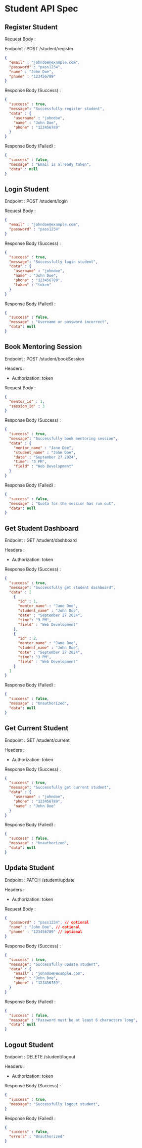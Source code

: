 # Student API Spec

## Register Student

Request Body :

Endpoint : POST /student/register

```json
{
  "email" : "johndoe@example.com",
  "password" : "pass1234",
  "name" : "John Doe",
  "phone" : "123456789"
}
```

Response Body (Success) : 

```json
{
  "success" : true,
  "message": "Successfully register student",
  "data" : {
    "username" : "johndoe",
    "name" : "John Doe",
    "phone" : "123456789"
  }
}
```

Response Body (Failed) :

```json
{
  "success" : false,
  "message" : "Email is already taken",
  "data" : null
}
```

## Login Student

Endpoint : POST /student/login

Request Body :

```json
{
  "email" : "johndoe@example.com",
  "password" : "pass1234"
}
```

Response Body (Success) :

```json
{
  "success" : true,
  "message": "Successfully login student",
  "data" : {
    "username" : "johndoe",
    "name" : "John Doe",
    "phone" : "123456789",
    "token" : "token"
  }
}
```

Response Body (Failed) :

```json
{
  "success" : false,
  "message" : "Username or password incorrect",
  "data": null
}
```

## Book Mentoring Session

Endpoint : POST /student/bookSession

Headers :
- Authorization: token

Request Body :

```json
{
  "mentor_id" : 1,
  "session_id" : 3
}
```

Response Body (Success) :

```json
{
  "success" : true,
  "message": "Successfully book mentoring session",
  "data" : {
    "mentor_name" : "Jane Doe",
    "student_name" : "John Doe",
    "date" : "September 27 2024",
    "time": "3 PM",
    "field" : "Web Development"
  }
}
```

Response Body (Failed) :

```json
{
  "success" : false,
  "message" : "Quota for the session has run out",
  "data": null
}
```

## Get Student Dashboard

Endpoint : GET /student/dashboard

Headers :
- Authorization: token

Response Body (Success) :

```json
{
  "success" : true,
  "message": "Successfully get student dashboard",
  "data" : [
    {
      "id" : 1,
      "mentor_name" : "Jane Doe",
      "student_name" : "John Doe",
      "date" : "September 27 2024",
      "time": "3 PM",
      "field" : "Web Development"
    },
    {
      "id" : 2,
      "mentor_name" : "Jane Doe",
      "student_name" : "John Doe",
      "date" : "September 27 2024",
      "time": "3 PM",
      "field" : "Web Development"
    }
  ]
}
```

Response Body (Failed) :

```json
{
  "success" : false,
  "message" : "Unauthorized",
  "data": null
}
```

## Get Current Student

Endpoint : GET /student/current

Headers :
- Authorization: token

Response Body (Success) :

```json
{
  "success" : true,
  "message": "Successfully get current student",
  "data" : {
    "username" : "johndoe",
    "phone" : "123456789",
    "name" : "John Doe"
  }
}
```

Response Body (Failed) :

```json
{
  "success" : false,
  "message" : "Unauthorized",
  "data": null
}
```

## Update Student

Endpoint : PATCH /student/update

Headers :
- Authorization: token

Request Body :

```json
{
  "password" : "pass1234", // optional
  "name" : "John Doe", // optional
  "phone" : "123456789" // optional
}
```

Response Body (Success) :

```json
{
  "success" : true,
  "message": "Successfully update student",
  "data" : {
    "email" : "johndoe@example.com",
    "name" : "John Doe",
    "phone" : "123456789",
  }
}
```

Response Body (Failed) :

```json
{
  "success" : false,
  "message" : "Password must be at least 6 characters long",
  "data": null
}
```

## Logout Student

Endpoint : DELETE /student/logout

Headers :
- Authorization: token

Response Body (Success) :

```json
{
  "success" : true,
  "message": "Successfully logout student",
}
```

Response Body (Failed) :

```json
{
  "success" : false,
  "errors" : "Unauthorized"
}
```